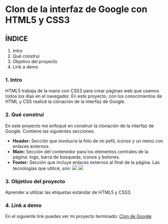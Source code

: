 # Clon de la interfaz de Google con HTML5 y CSS3
## ÍNDICE
1. Intro
2. Qué construí
3. Objetivo del proyecto
4. Link a demo

### 1. Intro
HTML5 trabaja de la mano con CSS3 para crear páginas web que usamos todos los días en el navegador. En este proyecto, con los conocimientos de HTML y CSS realicé la clonación de la interfaz de Google.

### 2. Qué construí
En este proyecto me enfoqué en construir la clonación de la interfaz de Google.
Contiene las siguientes secciones:
- **Header:** Sección que involucra la foto de mi pefil, iconos y un menú con enlaces externos.
- **Main:** Sección del contenedor para los elementos centrales de la página: logo, barra de búsqueda, iconos y botones.
- **Footer:** Sección que incluye enlaces externos al final de la página.
Las tecnologías que utilicé, son: <img src="https://img.shields.io/badge/HTML5-E34F26?style=for-the-badge&logo=html5&logoColor=white" /> <img src="https://img.shields.io/badge/CSS3-1572B6?style=for-the-badge&logo=css3&logoColor=white" />

### 3. Objetivo del proyecto
Aprender a utilizar las etiquetas estándar de HTML5 y CSS3.

### 4. Link a demo
En el siguiente link puedes ver mi proyecto terminado: [Clon de Google](#)

